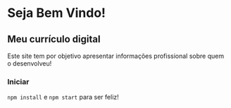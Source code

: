 # Seja Bem Vindo!

## Meu currículo digital

Este site tem por objetivo apresentar informações profissional sobre quem o desenvolveu!

### Iniciar

`npm install` e `npm start` para ser feliz!